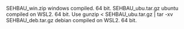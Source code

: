 
SEHBAU_win.zip        windows compiled. 64 bit.
SEHBAU_ubu.tar.gz     ubuntu compiled on WSL2. 64 bit. Use gunzip < SEHBAU_ubu.tar.gz | tar -xv
SEHBAU_deb.tar.gz     debian compiled on WSL2. 64 bit.
